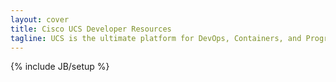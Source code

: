 ```yaml
---
layout: cover
title: Cisco UCS Developer Resources
tagline: UCS is the ultimate platform for DevOps, Containers, and Programmability. <br>Here we give you the resources to know how to make it happen with the tools you already love.
---
```

{% include JB/setup %}

